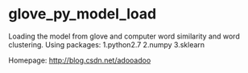glove_py_model_load
===================

Loading the model from glove and computer word similarity and word clustering.
Using packages:
1.python2.7
2.numpy
3.sklearn

Homepage:
http://blog.csdn.net/adooadoo


